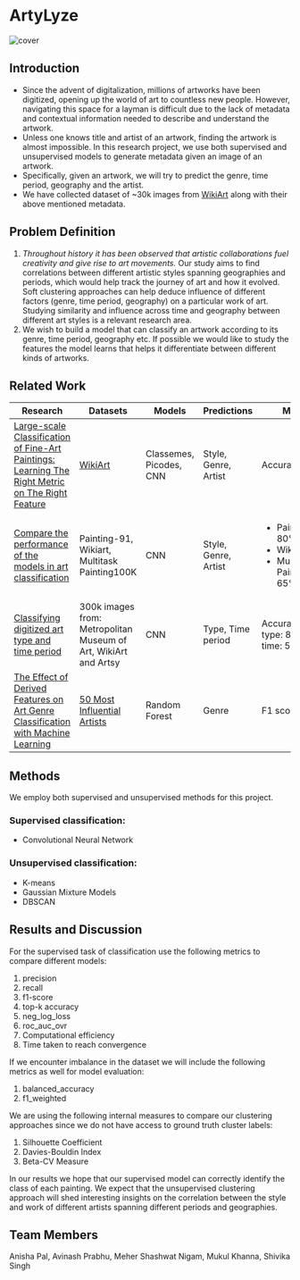# ArtyLyze
![cover](https://user-images.githubusercontent.com/30972206/194464894-9d62315c-a117-4bab-8a67-a149fac6448f.jpg)

## Introduction
- Since the advent of digitalization, millions of artworks have been digitized, opening up the world of art to countless new people. However, navigating this space for a layman is difficult due to the lack of metadata and contextual information needed to describe and understand the artwork. 
- Unless one knows title and artist of an artwork, finding the artwork is almost impossible. In this research project, we use both supervised and unsupervised models to generate metadata given an image of an artwork. 
- Specifically, given an artwork, we will try to predict the genre, time period, geography and the artist. 
- We have collected dataset of ~30k images from [WikiArt](wikiart.org) along with their above mentioned metadata.

## Problem Definition
1. *Throughout history it has been observed that artistic collaborations fuel creativity and give rise to art movements.* Our study aims to find correlations between different artistic styles spanning geographies and periods, which would help track the journey of art and how it evolved. Soft clustering approaches can help deduce influence of different factors (genre, time period, geography) on a particular work of art. Studying similarity and influence across time and geography between different art styles is a relevant research area.
2. We wish to build a model that can classify an artwork according to its genre, time period, geography etc. If possible we would like to study the features the model learns that helps it differentiate between different kinds of artworks.


## Related Work 
| Research                                                                                                                                         | Datasets                                                                                        | Models              | Predictions        | Metrics                                                     | Year |
|----------------------------------------------------------------------------------------------------------------------------------------------------|---------------------------------------------------------------------------------------------------|-----------------------|----------------------|---------------------------------------------------------------|---------|
| [Large-scale Classification of Fine-Art Paintings: Learning The Right Metric on The Right Feature](https://arxiv.org/pdf/1505.00855.pdf)             | [WikiArt](https://www.wikiart.org/)                                                                 | Classemes, Picodes, CNN | Style, Genre, Artist   | Accuracy: 63%                                                   | 2015      |
| [Compare the performance of the models in art classification](https://journals.plos.org/plosone/article?id=10.1371/journal.pone.0248414)             | Painting-91, Wikiart, Multitask Painting100K                                                         | CNN                     | Style, Genre, Artist  | <ul> <li>Painting-91: 80% <li>Wikiart: 91% <li>Multitask Painting100K: 65% | 2021      |
| [Classifying digitized art type and time period](https://www.jevinwest.org/papers/Yang2018KDDart.pdf)                                                | 300k images from: Metropolitan Museum of Art, WikiArt and Artsy                                     | CNN                     | Type, Time period     | Accuracy for type: 87%, for time: 57%                           | 2018      |
| [The Effect of Derived Features on Art Genre Classification with Machine Learning](http://www.saujs.sakarya.edu.tr/en/download/article-file/1668894) | [50 Most Influential Artists ](https://www.kaggle.com/datasets/ikarus777/best-artworks-of-all-time) | Random Forest           | Genre            | F1 score: 82%                                                   | 2021      |

## Methods
We employ both supervised and unsupervised methods for this project. 
### Supervised classification:
- Convolutional Neural Network
### Unsupervised classification: 
- K-means 
- Gaussian Mixture Models
- DBSCAN

## Results and Discussion
For the supervised task of classification use the following metrics to compare different models:

1. precision
2. recall
3. f1-score
4. top-k accuracy
5. neg_log_loss
6. roc_auc_ovr
7. Computational efficiency 
8. Time taken to reach convergence 

If we encounter imbalance in the dataset we will include the following metrics as well for model evaluation: 

1. balanced_accuracy
2. f1_weighted 

We are using the following internal measures to compare our clustering approaches since we do not have access to ground truth cluster labels: 

1. Silhouette Coefficient
2. Davies-Bouldin Index
3. Beta-CV Measure 

In our results we hope that our supervised model can correctly identify the class of each painting. We expect that the unsupervised clustering approach will shed interesting insights on the correlation between the style and work of different artists spanning different periods and geographies.

## Team Members
Anisha Pal, Avinash Prabhu, Meher Shashwat Nigam, Mukul Khanna, Shivika Singh
